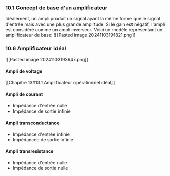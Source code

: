 ### 10.1 Concept de base d'un amplificateur
Idéalement, un ampli produit un signal ayant la même forme que le signal d'entrée mais avec une plus grande amplitude. Si le gain est négatif, l'ampli est considéré comme un ampli inverseur. Voici un modèle représentant un amplificateur de base: ![[Pasted image 20241103191821.png]]
### 10.6 Amplificateur idéal
![[Pasted image 20241103193647.png]]
#### Ampli de voltage
[[Chapitre 13#13.1 Amplificateur opérationnel idéal]]
#### Ampli de courant
- Impédance d'entrée nulle
- Impédance de sortie infinie
#### Ampli transconductance
- Impédance d'entrée infinie
- Impédancee de sortie infinie
#### Ampli transresistance
- Impédance d'entrée nulle
- Impédance de sortie nulle